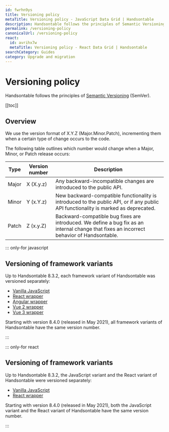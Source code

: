 ```yaml
---
id: fwrhn9ys
title: Versioning policy
metaTitle: Versioning policy - JavaScript Data Grid | Handsontable
description: Handsontable follows the principles of Semantic Versioning (SemVer). Each version is numbered in the X.Y.Z (Major.Minor.Patch) format.
permalink: /versioning-policy
canonicalUrl: /versioning-policy
react:
  id: avrihx7w
  metaTitle: Versioning policy - React Data Grid | Handsontable
searchCategory: Guides
category: Upgrade and migration
---
```


# Versioning policy

Handsontable follows the principles of [Semantic Versioning](https://semver.org/) (SemVer).

[[toc]]

## Overview

We use the version format of X.Y.Z (Major.Minor.Patch), incrementing them when a certain type of change occurs to the code.

The following table outlines which number would change when a Major, Minor, or Patch release occurs:

| Type  | Version number | Description                                                                                                                               |
| ----- | -------------- | ----------------------------------------------------------------------------------------------------------------------------------------- |
| Major | X (X.y.z)      | Any backward-incompatible changes are introduced to the public API.                                                                       |
| Minor | Y (x.Y.z)      | New backward-compatible functionality is introduced to the public API, or if any public API functionality is marked as deprecated.        |
| Patch | Z (x.y.Z)      | Backward-compatible bug fixes are introduced. We define a bug fix as an internal change that fixes an incorrect behavior of Handsontable. |

::: only-for javascript

## Versioning of framework variants

Up to Handsontable 8.3.2, each framework variant of Handsontable was versioned separately:

<div class="boxes-list gray">

- [Vanilla JavaScript](@/guides/getting-started/introduction/introduction.md)
- [React wrapper](@/react/guides/getting-started/introduction/introduction.md)
- [Angular wrapper](@/guides/integrate-with-angular/angular-installation/angular-installation.md)
- [Vue 2 wrapper](@/guides/integrate-with-vue/vue-installation/vue-installation.md)
- [Vue 3 wrapper](@/guides/integrate-with-vue3/vue3-installation/vue3-installation.md)


</div>
Starting with version 8.4.0 (released in May 2021), all framework variants of Handsontable have the same version number.

:::

::: only-for react

## Versioning of framework variants

Up to Handsontable 8.3.2, the JavaScript variant and the React variant of Handsontable were versioned separately:
- [Vanilla JavaScript](@/javascript/guides/getting-started/introduction/introduction.md)
- [React wrapper](@/guides/getting-started/introduction/introduction.md)

Starting with version 8.4.0 (released in May 2021), both the JavaScript variant and the React variant of Handsontable have the same version number.

:::
